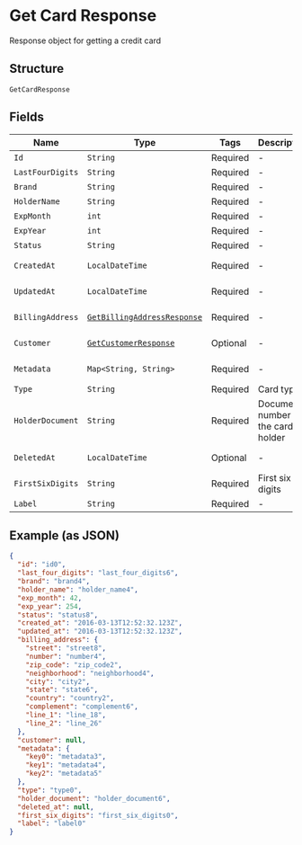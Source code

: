 
# Get Card Response

Response object for getting a credit card

## Structure

`GetCardResponse`

## Fields

| Name | Type | Tags | Description | Getter | Setter |
|  --- | --- | --- | --- | --- | --- |
| `Id` | `String` | Required | - | String getId() | setId(String id) |
| `LastFourDigits` | `String` | Required | - | String getLastFourDigits() | setLastFourDigits(String lastFourDigits) |
| `Brand` | `String` | Required | - | String getBrand() | setBrand(String brand) |
| `HolderName` | `String` | Required | - | String getHolderName() | setHolderName(String holderName) |
| `ExpMonth` | `int` | Required | - | int getExpMonth() | setExpMonth(int expMonth) |
| `ExpYear` | `int` | Required | - | int getExpYear() | setExpYear(int expYear) |
| `Status` | `String` | Required | - | String getStatus() | setStatus(String status) |
| `CreatedAt` | `LocalDateTime` | Required | - | LocalDateTime getCreatedAt() | setCreatedAt(LocalDateTime createdAt) |
| `UpdatedAt` | `LocalDateTime` | Required | - | LocalDateTime getUpdatedAt() | setUpdatedAt(LocalDateTime updatedAt) |
| `BillingAddress` | [`GetBillingAddressResponse`](../../doc/models/get-billing-address-response.md) | Required | - | GetBillingAddressResponse getBillingAddress() | setBillingAddress(GetBillingAddressResponse billingAddress) |
| `Customer` | [`GetCustomerResponse`](../../doc/models/get-customer-response.md) | Optional | - | GetCustomerResponse getCustomer() | setCustomer(GetCustomerResponse customer) |
| `Metadata` | `Map<String, String>` | Required | - | Map<String, String> getMetadata() | setMetadata(Map<String, String> metadata) |
| `Type` | `String` | Required | Card type | String getType() | setType(String type) |
| `HolderDocument` | `String` | Required | Document number for the card's holder | String getHolderDocument() | setHolderDocument(String holderDocument) |
| `DeletedAt` | `LocalDateTime` | Optional | - | LocalDateTime getDeletedAt() | setDeletedAt(LocalDateTime deletedAt) |
| `FirstSixDigits` | `String` | Required | First six digits | String getFirstSixDigits() | setFirstSixDigits(String firstSixDigits) |
| `Label` | `String` | Required | - | String getLabel() | setLabel(String label) |

## Example (as JSON)

```json
{
  "id": "id0",
  "last_four_digits": "last_four_digits6",
  "brand": "brand4",
  "holder_name": "holder_name4",
  "exp_month": 42,
  "exp_year": 254,
  "status": "status8",
  "created_at": "2016-03-13T12:52:32.123Z",
  "updated_at": "2016-03-13T12:52:32.123Z",
  "billing_address": {
    "street": "street8",
    "number": "number4",
    "zip_code": "zip_code2",
    "neighborhood": "neighborhood4",
    "city": "city2",
    "state": "state6",
    "country": "country2",
    "complement": "complement6",
    "line_1": "line_18",
    "line_2": "line_26"
  },
  "customer": null,
  "metadata": {
    "key0": "metadata3",
    "key1": "metadata4",
    "key2": "metadata5"
  },
  "type": "type0",
  "holder_document": "holder_document6",
  "deleted_at": null,
  "first_six_digits": "first_six_digits0",
  "label": "label0"
}
```

